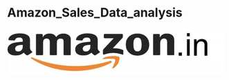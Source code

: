 # Amazon_Sales_Data_analysis
  ![](https://github.com/tejayalamanchi/Amazon_Sales_Data_analysis/blob/main/amg.jpeg)
